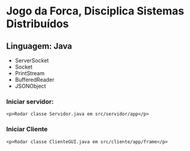 # Jogo da Forca, Disciplica Sistemas Distribuídos

## Linguagem: Java

<ul>
	<li>ServerSocket</li>
	<li>Socket</li>
	<li>PrintStream</li>
	<li>BufferedReader</li>
	<li>JSONObject</li>
</ul>


### Iniciar servidor:
	<p>Rodar classe Servidor.java em src/servidor/app</p>

### Iniciar Cliente
	<p>Rodar classe ClienteGUI.java em src/cliente/app/frame</p>